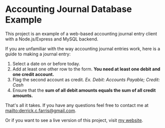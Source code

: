 # Accounting Journal Database Example

This project is an example of a web-based accounting journal entry client with a Node.js/Express and MySQL backend.

If you are unfamiliar with the way accounting journal entries work, here is a guide to making a journal entry:

1. Select a date on or before today.
2. Add at least one other row to the form. **You need at least one debit and one credit account.**
3. Flag the second account as credit. *Ex. Debit: Accounts Payable; Credit: Cash*
4. Ensure that the **sum of all debit amounts equals the sum of all credit amounts.**

That's all it takes. If you have any questions feel free to contact me at <mailto:derrick.c.farris@gmail.com>.

Or if you want to see a live version of this project, visit [my website](http://liveprojects.derrickfarris.com "Live Projects").